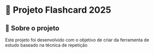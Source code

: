 # 🧠 Projeto Flashcard 2025

## 🎯 Sobre o projeto
Este projeto foi desenvolvido com o objetivo de criar da ferramenta de estudo baseado na técnica de repetição 
